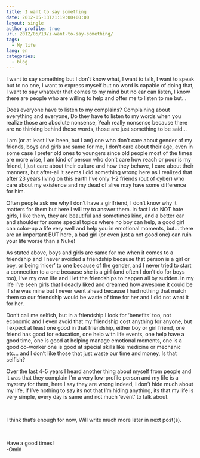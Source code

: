 ```yaml
---
title: I want to say something
date: 2012-05-13T21:19:00+00:00
layout: single
author_profile: true
url: 2012/05/13/i-want-to-say-something/
tags:
  - My life
lang: en
categories: 
  - blog
---
```

I want to say something but I don’t know what, I want to talk, I want to speak but to no one, I want to express myself but no word is capable of doing that, I want to say whatever that comes to my mind but no ear can listen, I know there are people who are willing to help and offer me to listen to me but…

Does everyone have to listen to my complains? Complaining about everything and everyone, Do they have to listen to my words when you realize those are absolute nonsense, Yeah really nonsense because there are no thinking behind those words, those are just something to be said…

I am (or at least I’ve been, but I am) one who don’t care about gender of my friends, boys and girls are same for me, I don’t care about their age, even in some case I prefer old ones to youngers since old people most of the times are more wise, I am kind of person who don’t care how reach or poor is my friend, I just care about their culture and how they behave, I care about their manners, but after-all it seems I did something wrong here as I realized that after 23 years living on this earth I’ve only 1-2 friends (out of cyber) who care about my existence and my dead of alive may have some difference for him.

Often people ask me why I don’t have a girlfriend, I don’t know why it matters for them but here I will try to answer them. In fact I do NOT hate girls, I like them, they are beautiful and sometimes kind, and a better ear and shoulder for some special topics where no boy can help, a good girl can color-up a life very well and help you in emotional moments, but… there are an important BUT here, a bad girl (or even just a not good one) can ruin your life worse than a Nuke!

As stated above, boys and girls are same for me when it comes to a friendship and I never avoided a friendship because that person is a girl or boy, or being ‘nicer’ to one because of the gender, and I never tried to start a connection to a one because she is a girl (and often I don’t do for boys too), I’ve my own life and I let the friendships to happen all by sudden. In my life I’ve seen girls that I deadly liked and dreamed how awesome it could be if she was mine but I never went ahead because I had nothing that match them so our friendship would be waste of time for her and I did not want it for her.

Don’t call me selfish, but in a friendship I look for ‘benefits’ too, not economic and I even avoid that my friendship cost anything for anyone, but I expect at least one good in that friendship, either boy or girl friend, one friend has good for education, one help with life events, one help have a good time, one is good at helping manage emotional moments, one is a good co-worker one is good at special skills like medicine or mechanic etc… and I don’t like those that just waste our time and money, Is that selfish?

Over the last 4-5 years I heard another thing about myself from people and it was that they complain I’m a very low-profile person and my life is a mystery for them, here I say they are wrong indeed, I don’t hide much about my life, if I’ve nothing to say its not that I’m hiding anything, its that my life is very simple, every day is same and not much ‘event’ to talk about.

 

I think that’s enough for now, Will write much more later in next post(s).

 

Have a good times!  
-Omid